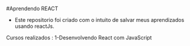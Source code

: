 #Aprendendo REACT

- Este repositorio foi criado com o intuito de salvar meus aprendizados usando reactJs.


Cursos realizados :
1-Desenvolvendo React com JavaScript